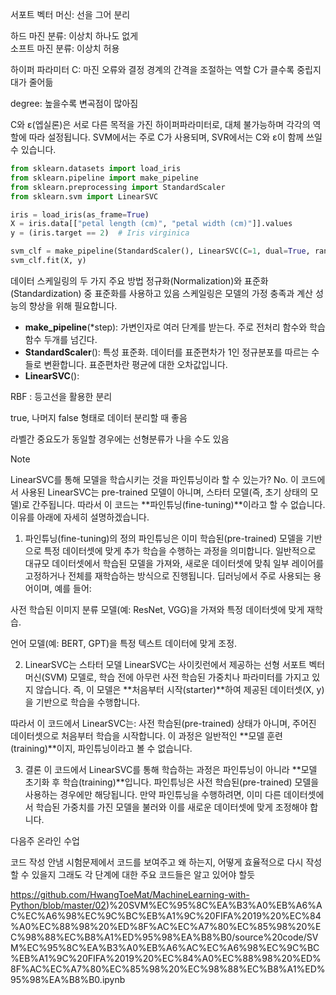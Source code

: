서포트 벡터 머신: 선을 그어 분리    

하드 마진 분류: 이상치 하나도 없게   
소프트 마진 분류: 이상치 허용     

하이퍼 파라미터 C: 마진 오류와 결정 경계의 간격을 조절하는 역할
C가 클수록 중립지대가 줄어듦

degree: 높을수록 변곡점이 많아짐 

C와 ε(엡실론)은 서로 다른 목적을 가진 하이퍼파라미터로, 대체 불가능하며 각각의 역할에 따라 설정됩니다. SVM에서는 주로 C가 사용되며, SVR에서는 C와 ε이 함께 쓰일 수 있습니다.


```python
from sklearn.datasets import load_iris
from sklearn.pipeline import make_pipeline
from sklearn.preprocessing import StandardScaler
from sklearn.svm import LinearSVC

iris = load_iris(as_frame=True)
X = iris.data[["petal length (cm)", "petal width (cm)"]].values
y = (iris.target == 2)  # Iris virginica

svm_clf = make_pipeline(StandardScaler(), LinearSVC(C=1, dual=True, random_state=42))
svm_clf.fit(X, y)
```

데이터 스케일링의 두 가지 주요 방법 정규화(Normalization)와 표준화(Standardization) 중 표준화를 사용하고 있음
스케일링은 모델의 가정 충족과 계산 성능의 향상을 위해 필요합니다.

- **make_pipeline**(*step): 가변인자로 여러 단계를 받는다. 주로 전처리 함수와 학습 함수 두개를 넘긴다.
- **StandardScaler**(): 특성 표준화. 데이터를 표준편차가 1인 정규분포를 따르는 수들로 변환합니다. 표준편차란 평균에 대한 오차값입니다.
- **LinearSVC**():

RBF : 등고선을 활용한 분리

true, 나머지 false 형태로 데이터 분리할 때 좋음

라벨간 중요도가 동일할 경우에는 선형분류가 나을 수도 있음


> [!Note]
> LinearSVC를 통해 모델을 학습시키는 것을 파인튜닝이라 할 수 있는가?
> No. 이 코드에서 사용된 LinearSVC는 pre-trained 모델이 아니며, 스타터 모델(즉, 초기 상태의 모델)로 간주됩니다. 따라서 이 코드는 **파인튜닝(fine-tuning)**이라고 할 수 없습니다. 이유를 아래에 자세히 설명하겠습니다.
> 
> 1. 파인튜닝(fine-tuning)의 정의
> 파인튜닝은 이미 학습된(pre-trained) 모델을 기반으로 특정 데이터셋에 맞게 추가 학습을 수행하는 과정을 의미합니다. 일반적으로 대규모 데이터셋에서 학습된 모델을 가져와, 새로운 데이터셋에 맞춰 일부 레이어를 고정하거나 전체를 재학습하는 방식으로 진행됩니다. 딥러닝에서 주로 사용되는 용어이며, 예를 들어:
>
> 사전 학습된 이미지 분류 모델(예: ResNet, VGG)을 가져와 특정 데이터셋에 맞게 재학습.
>
> 언어 모델(예: BERT, GPT)을 특정 텍스트 데이터에 맞게 조정.
> 
> 2. LinearSVC는 스타터 모델
> LinearSVC는 사이킷런에서 제공하는 선형 서포트 벡터 머신(SVM) 모델로, 학습 전에 아무런 사전 학습된 가중치나 파라미터를 가지고 있지 않습니다. 즉, 이 모델은 **처음부터 시작(starter)**하여 제공된 데이터셋(X, y)을 기반으로 학습을 수행합니다.
>
> 따라서 이 코드에서 LinearSVC는:
> 사전 학습된(pre-trained) 상태가 아니며, 주어진 데이터셋으로 처음부터 학습을 시작합니다. 이 과정은 일반적인 **모델 훈련(training)**이지, 파인튜닝이라고 볼 수 없습니다.
>
> 3. 결론
> 이 코드에서 LinearSVC를 통해 학습하는 과정은 파인튜닝이 아니라 **모델 초기화 후 학습(training)**입니다. 파인튜닝은 사전 학습된(pre-trained) 모델을 사용하는 경우에만 해당됩니다.
> 만약 파인튜닝을 수행하려면, 이미 다른 데이터셋에서 학습된 가중치를 가진 모델을 불러와 이를 새로운 데이터셋에 맞게 조정해야 합니다.
>

다음주 온라인 수업

코드 작성 안냄
시험문제에서 코드를 보여주고 왜 하는지, 어떻게 효율적으로 다시 작성할 수 있을지 그래도 각 단계에 대한 주요 코드들은 알고 있어야 할듯

https://github.com/HwangToeMat/MachineLearning-with-Python/blob/master/02)%20SVM%EC%95%8C%EA%B3%A0%EB%A6%AC%EC%A6%98%EC%9C%BC%EB%A1%9C%20FIFA%2019%20%EC%84%A0%EC%88%98%20%ED%8F%AC%EC%A7%80%EC%85%98%20%EC%98%88%EC%B8%A1%ED%95%98%EA%B8%B0/source%20code/SVM%EC%95%8C%EA%B3%A0%EB%A6%AC%EC%A6%98%EC%9C%BC%EB%A1%9C%20FIFA%2019%20%EC%84%A0%EC%88%98%20%ED%8F%AC%EC%A7%80%EC%85%98%20%EC%98%88%EC%B8%A1%ED%95%98%EA%B8%B0.ipynb
